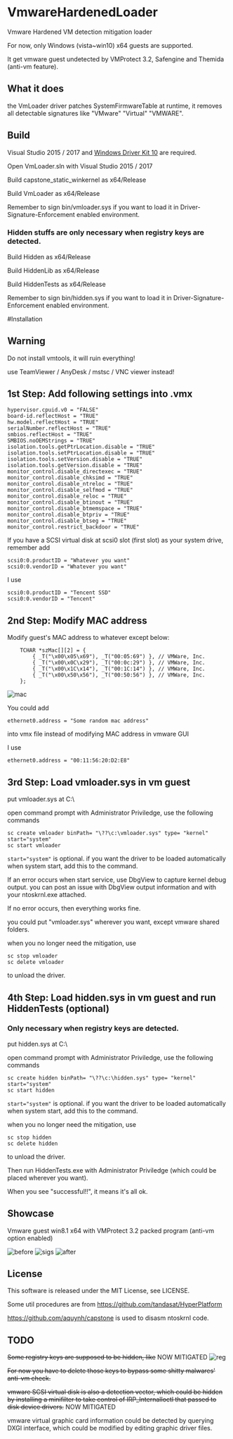 # VmwareHardenedLoader
Vmware Hardened VM detection mitigation loader

For now, only Windows (vista~win10) x64 guests are supported.

It get vmware guest undetected by VMProtect 3.2, Safengine and Themida (anti-vm feature).

## What it does

the VmLoader driver patches SystemFirmwareTable at runtime, it removes all detectable signatures like "VMware" "Virtual" "VMWARE".

## Build

Visual Studio 2015 / 2017 and [Windows Driver Kit 10](https://docs.microsoft.com/zh-cn/windows-hardware/drivers/download-the-wdk) are required.

Open VmLoader.sln with Visual Studio 2015 / 2017

Build capstone_static_winkernel as x64/Release

Build VmLoader as x64/Release

Remember to sign bin/vmloader.sys if you want to load it in Driver-Signature-Enforcement enabled environment.

### Hidden stuffs are only necessary when registry keys are detected.

Build Hidden as x64/Release

Build HiddenLib as x64/Release

Build HiddenTests as x64/Release

Remember to sign bin/hidden.sys if you want to load it in Driver-Signature-Enforcement enabled environment.

#Installation

## Warning

Do not install vmtools, it will ruin everything!

use TeamViewer / AnyDesk / mstsc / VNC viewer instead!

## 1st Step: Add following settings into .vmx

```
hypervisor.cpuid.v0 = "FALSE"
board-id.reflectHost = "TRUE"
hw.model.reflectHost = "TRUE"
serialNumber.reflectHost = "TRUE"
smbios.reflectHost = "TRUE"
SMBIOS.noOEMStrings = "TRUE"
isolation.tools.getPtrLocation.disable = "TRUE"
isolation.tools.setPtrLocation.disable = "TRUE"
isolation.tools.setVersion.disable = "TRUE"
isolation.tools.getVersion.disable = "TRUE"
monitor_control.disable_directexec = "TRUE"
monitor_control.disable_chksimd = "TRUE"
monitor_control.disable_ntreloc = "TRUE"
monitor_control.disable_selfmod = "TRUE"
monitor_control.disable_reloc = "TRUE"
monitor_control.disable_btinout = "TRUE"
monitor_control.disable_btmemspace = "TRUE"
monitor_control.disable_btpriv = "TRUE"
monitor_control.disable_btseg = "TRUE"
monitor_control.restrict_backdoor = "TRUE"
```

If you have a SCSI virtual disk at scsi0 slot (first slot) as your system drive, remember add

```
scsi0:0.productID = "Whatever you want"
scsi0:0.vendorID = "Whatever you want"
```

I use
```
scsi0:0.productID = "Tencent SSD"
scsi0:0.vendorID = "Tencent"
```

## 2nd Step: Modify MAC address

Modify guest's MAC address to whatever except below:
```
	TCHAR *szMac[][2] = {
		{ _T("\x00\x05\x69"), _T("00:05:69") }, // VMWare, Inc.
		{ _T("\x00\x0C\x29"), _T("00:0c:29") }, // VMWare, Inc.
		{ _T("\x00\x1C\x14"), _T("00:1C:14") }, // VMWare, Inc.
		{ _T("\x00\x50\x56"), _T("00:50:56") },	// VMWare, Inc.
	};
```

![mac](https://github.com/hzqst/VmwareHardenedLoader/raw/master/img/4.png)

You could add

```
ethernet0.address = "Some random mac address"
```
into vmx file instead of modifying MAC address in vmware GUI

I use

```
ethernet0.address = "00:11:56:20:D2:E8"
```

## 3rd Step: Load vmloader.sys in vm guest

put vmloader.sys at C:\

open command prompt with Administrator Priviledge, use the following commands

```
sc create vmloader binPath= "\??\c:\vmloader.sys" type= "kernel" start="system"
sc start vmloader
```

`start="system"` is optional. if you want the driver to be loaded automatically when system start, add this to the command.

If an error occurs when start service, use DbgView to capture kernel debug output. you can post an issue with DbgView output information and   with your ntoskrnl.exe attached.

If no error occurs, then everything works fine.

you could put "vmloader.sys" wherever you want, except vmware shared folders.

when you no longer need the mitigation, use
```
sc stop vmloader
sc delete vmloader
```
to unload the driver.

## 4th Step: Load hidden.sys in vm guest and run HiddenTests (optional)

### Only necessary when registry keys are detected.

put hidden.sys at C:\

open command prompt with Administrator Priviledge, use the following commands

```
sc create hidden binPath= "\??\c:\hidden.sys" type= "kernel" start="system"
sc start hidden
```

`start="system"` is optional. if you want the driver to be loaded automatically when system start, add this to the command.

when you no longer need the mitigation, use
```
sc stop hidden
sc delete hidden
```
to unload the driver.

Then run HiddenTests.exe with Administrator Priviledge (which could be placed wherever you want).

When you see "successful!!", it means it's all ok.

## Showcase

Vmware guest win8.1 x64 with VMProtect 3.2 packed program (anti-vm option enabled)

![before](https://github.com/hzqst/VmwareHardenedLoader/raw/master/img/1.png)
![sigs](https://github.com/hzqst/VmwareHardenedLoader/raw/master/img/2.png)
![after](https://github.com/hzqst/VmwareHardenedLoader/raw/master/img/3.png)

## License
This software is released under the MIT License, see LICENSE.

Some util procedures are from https://github.com/tandasat/HyperPlatform

https://github.com/aquynh/capstone is used to disasm ntoskrnl code.

## TODO
~~Some registry keys are supposed to be hidden, like~~ NOW MITIGATED
![reg](https://github.com/hzqst/VmwareHardenedLoader/raw/master/img/5.png)

~~For now you have to delete those keys to bypass some shitty malwares' anti-vm check.~~

~~vmware SCSI virtual disk is also a detection vector, which could be hidden by installing a minifilter to take control of IRP_InternalIoctl that passed to disk device drivers.~~ NOW MITIGATED

vmware virtual graphic card information could be detected by querying DXGI interface, which could be modified by editing graphic driver files.
